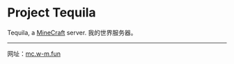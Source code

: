 # Project Tequila

Tequila, a [MineCraft](https://www.minecraft.net/) server. 我的世界服务器。

---

网址：[mc.w-m.fun](https://mc.w-m.fun)
